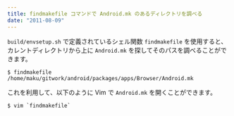 ```yaml
---
title: findmakefile コマンドで Android.mk のあるディレクトリを調べる
date: "2011-08-09"
---
```


`build/envsetup.sh` で定義されているシェル関数 `findmakefile` を使用すると、カレントディレクトリから上に `Android.mk` を探してそのパスを調べることができます。

```
$ findmakefile
/home/maku/gitwork/android/packages/apps/Browser/Android.mk
```

これを利用して、以下のように Vim で `Android.mk` を開くことができます。

```
$ vim `findmakefile`
```

